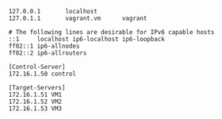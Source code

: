            127.0.0.1       localhost
           127.0.1.1       vagrant.vm      vagrant
           
           # The following lines are desirable for IPv6 capable hosts
           ::1     localhost ip6-localhost ip6-loopback
           ff02::1 ip6-allnodes
           ff02::2 ip6-allrouters
           
           [Control-Server]
           172.16.1.50 control
           
           [Target-Servers] 
           172.16.1.51 VM1
           172.16.1.52 VM2
           172.16.1.53 VM3



 

